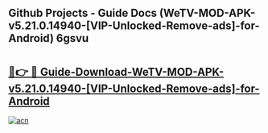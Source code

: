 ## Github Projects - Guide Docs (WeTV-MOD-APK-v5.21.0.14940-[VIP-Unlocked-Remove-ads]-for-Android) 6gsvu

# <h2><a href="https://apkcomod.com?title=WeTV-MOD-APK-v5.21.0.14940-[VIP-Unlocked-Remove-ads]-for-Android">🔗👉 🔴 Guide-Download-WeTV-MOD-APK-v5.21.0.14940-[VIP-Unlocked-Remove-ads]-for-Android </a></h2>

[![acn](https://github.com/user-attachments/assets/0f9c940e-d8b0-45ae-aac7-cd30a18b3e1c)](https://apkcomod.com?title=WeTV-MOD-APK-v5.21.0.14940-[VIP-Unlocked-Remove-ads]-for-Android)
